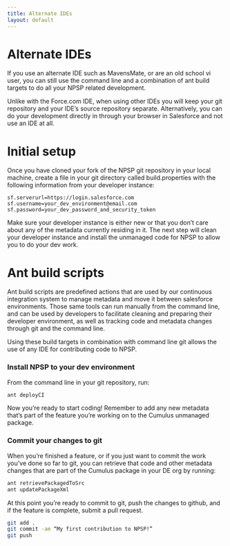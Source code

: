 ```yaml
---
title: Alternate IDEs
layout: default
---
```

# Alternate IDEs

If you use an alternate IDE such as MavensMate, or are an old school vi user, you can still use the command line and a combination of ant build targets to do all your NPSP related development.

Unlike with the Force.com IDE, when using other IDEs you will keep your git repository and your IDE’s source repository separate. Alternatively, you can do your development directly in through your browser in Salesforce and not use an IDE at all.

# Initial setup

Once you have cloned your fork of the NPSP git repository in your local machine, create a file in your git directory called build.properties with the following information from your developer instance:

```
sf.serverurl=https://login.salesforce.com
sf.username=your_dev_environment@email.com
sf.password=your_dev_password_and_security_token
```

Make sure your developer instance is either new or that you don’t care about any of the metadata currently residing in it. The next step will clean your developer instance and install the unmanaged code for NPSP to allow you to do your dev work.

# Ant build scripts

Ant build scripts are predefined actions that are used by our continuous integration system to manage metadata and move it between salesforce environments. Those same tools can run manually from the command line, and can be used by developers to facilitate cleaning and preparing their developer environment, as well as tracking code and metadata changes through git and the command line.

Using these build targets in combination with command line git allows the use of any IDE for contributing code to NPSP.

### Install NPSP to your dev environment

From the command line in your git repository, run:

```sh
ant deployCI
```

Now you’re ready to start coding! Remember to add any new metadata that’s part of the feature you’re working on to the Cumulus unmanaged package.

### Commit your changes to git

When you’re finished a feature, or if you just want to commit the work you’ve done so far to git, you can retrieve that code and other metadata changes that are part of the Cumulus package in your DE org by running:

```sh
ant retrievePackagedToSrc
ant updatePackageXml
```

At this point you’re ready to commit to git, push the changes to github, and if the feature is complete, submit a pull request.

```sh
git add .
git commit -am “My first contribution to NPSP!”
git push
```
